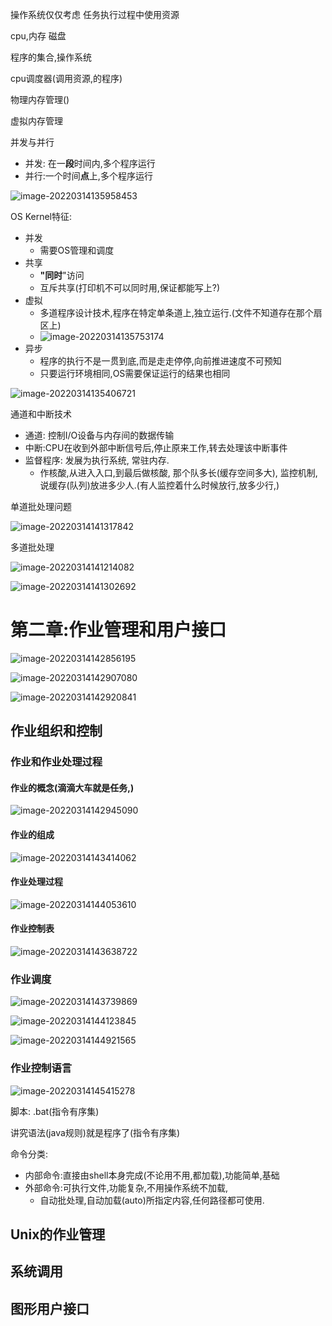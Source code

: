 操作系统仅仅考虑 任务执行过程中使用资源

cpu,内存 磁盘

程序的集合,操作系统

cpu调度器(调用资源,的程序)

物理内存管理()

虚拟内存管理





并发与并行

- 并发: 在一**段**时间内,多个程序运行
- 并行:一个时间**点**上,多个程序运行

![image-20220314135958453](image-20220314135958453.png)

OS Kernel特征:

- 并发
  - 需要OS管理和调度
- 共享
  - **"同时**"访问
  - 互斥共享(打印机不可以同时用,保证都能写上?)
- 虚拟
  - 多道程序设计技术,程序在特定单条道上,独立运行.(文件不知道存在那个扇区上)
  - ![image-20220314135753174](image-20220314135753174.png)
- 异步
  - 程序的执行不是一贯到底,而是走走停停,向前推进速度不可预知
  - 只要运行环境相同,OS需要保证运行的结果也相同

![image-20220314135406721](image-20220314135406721.png)

通道和中断技术

- 通道:	控制I/O设备与内存间的数据传输
- 中断:CPU在收到外部中断信号后,停止原来工作,转去处理该中断事件
- 监督程序: 发展为执行系统, 常驻内存.
  - 作核酸,从进入入口,到最后做核酸, 那个队多长(缓存空间多大), 监控机制,说缓存(队列)放进多少人.(有人监控着什么时候放行,放多少行,)





单道批处理问题

![image-20220314141317842](image-20220314141317842.png)

多道批处理

![image-20220314141214082](image-20220314141214082.png)

![image-20220314141302692](image-20220314141302692.png)



























































































# 第二章:作业管理和用户接口

![image-20220314142856195](image-20220314142856195.png)

![image-20220314142907080](image-20220314142907080.png)

![image-20220314142920841](image-20220314142920841.png)



## 作业组织和控制

### 作业和作业处理过程

#### 作业的概念(滴滴大车就是任务,)

![image-20220314142945090](image-20220314142945090.png)

#### 作业的组成

![image-20220314143414062](image-20220314143414062.png)

#### 作业处理过程

![image-20220314144053610](image-20220314144053610.png)

#### 作业控制表

![image-20220314143638722](image-20220314143638722.png)





### 作业调度

![image-20220314143739869](image-20220314143739869.png)

![image-20220314144123845](image-20220314144123845.png)

![image-20220314144921565](image-20220314144921565.png)

### 作业控制语言

![image-20220314145415278](image-20220314145415278.png)

脚本: .bat(指令有序集)

讲究语法(java规则)就是程序了(指令有序集)

命令分类:

- 内部命令:直接由shell本身完成(不论用不用,都加载),功能简单,基础
- 外部命令:可执行文件,功能复杂,不用操作系统不加载,
  - 自动批处理,自动加载(auto)所指定内容,任何路径都可使用.

## Unix的作业管理



## 系统调用

## 图形用户接口